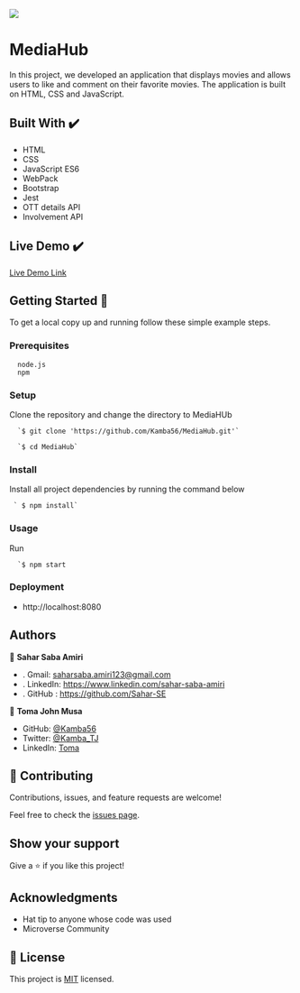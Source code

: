 ![](https://img.shields.io/badge/Microverse-blueviolet)

# MediaHub
In this project, we developed an application that displays movies and allows users to like and comment on their favorite movies. The application is built on HTML, CSS and JavaScript.

## Built With ✔️

- HTML 
- CSS 
- JavaScript ES6 
- WebPack 
- Bootstrap
- Jest
- OTT details API
- Involvement API


## Live Demo ✔️

[Live Demo Link](https://kamba56.github.io/MediaHub/docs/)


## Getting Started 🙌

To get a local copy up and running follow these simple example steps.

### Prerequisites
```
  node.js
  npm

```
### Setup
Clone the repository and change the directory to MediaHUb

``` 
  `$ git clone 'https://github.com/Kamba56/MediaHub.git'`

  `$ cd MediaHub`

```

### Install
Install all project dependencies by running the command below
 
``` 
 ` $ npm install`
```
### Usage

Run
``` 
  `$ npm start
```

### Deployment
- http://localhost:8080


## Authors

👤 **Sahar Saba Amiri**

- . Gmail: saharsaba.amiri123@gmail.com
- . LinkedIn: https://www.linkedin.com/sahar-saba-amiri
- . GitHub : https://github.com/Sahar-SE

👤 **Toma John Musa**

- GitHub: [@Kamba56](https://github.com/Kamba56)
- Twitter: [@Kamba_TJ](https://twitter.com/Kamba_TJ)
- LinkedIn: [Toma](https://linkedin.com/in/toma-john-47092622b)

## 🤝 Contributing

Contributions, issues, and feature requests are welcome!

Feel free to check the [issues page](https://github.com/Kamba56/MediaHub/issues).

## Show your support

Give a ⭐️ if you like this project!

## Acknowledgments

- Hat tip to anyone whose code was used
- Microverse Community

## 📝 License

This project is [MIT](./MIT.md) licensed.
